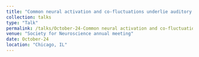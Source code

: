 ```yaml
---
title: "Common neural activation and co-fluctuations underlie auditory and visual sustained attention"
collection: talks
type: "Talk"
permalink: /talks/October-24-Common neural activation and co-fluctuations underlie auditory and visual sustained attention
venue: "Society for Neuroscience annual meeting"
date: October-24
location: "Chicago, IL"
---
```

